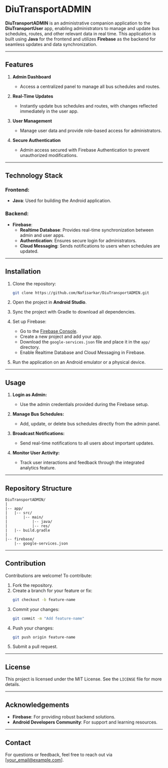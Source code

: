 # DiuTransportADMIN

**DiuTransportADMIN** is an administrative companion application to the **DiuTransportUser** app, enabling administrators to manage and update bus schedules, routes, and other relevant data in real time. This application is built using **Java** for the frontend and utilizes **Firebase** as the backend for seamless updates and data synchronization.

---

## Features

1. **Admin Dashboard**
   - Access a centralized panel to manage all bus schedules and routes.

2. **Real-Time Updates**
   - Instantly update bus schedules and routes, with changes reflected immediately in the user app.

3. **User Management**
   - Manage user data and provide role-based access for administrators.

4. **Secure Authentication**
   - Admin access secured with Firebase Authentication to prevent unauthorized modifications.

---

## Technology Stack

### Frontend:
- **Java**: Used for building the Android application.

### Backend:
- **Firebase**:
  - **Realtime Database**: Provides real-time synchronization between admin and user apps.
  - **Authentication**: Ensures secure login for administrators.
  - **Cloud Messaging**: Sends notifications to users when schedules are updated.

---

## Installation

1. Clone the repository:
   ```bash
   git clone https://github.com/Nafisarkar/DiuTransportADMIN.git
   ```

2. Open the project in **Android Studio**.

3. Sync the project with Gradle to download all dependencies.

4. Set up Firebase:
   - Go to the [Firebase Console](https://firebase.google.com/).
   - Create a new project and add your app.
   - Download the `google-services.json` file and place it in the `app/` directory.
   - Enable Realtime Database and Cloud Messaging in Firebase.

5. Run the application on an Android emulator or a physical device.

---

## Usage

1. **Login as Admin:**
   - Use the admin credentials provided during the Firebase setup.

2. **Manage Bus Schedules:**
   - Add, update, or delete bus schedules directly from the admin panel.

3. **Broadcast Notifications:**
   - Send real-time notifications to all users about important updates.

4. **Monitor User Activity:**
   - Track user interactions and feedback through the integrated analytics feature.

---

## Repository Structure

```
DiuTransportADMIN/
|
|-- app/
|   |-- src/
|       |-- main/
|           |-- java/
|           |-- res/
|   |-- build.gradle
|
|-- firebase/
    |-- google-services.json
```

---

## Contribution

Contributions are welcome! To contribute:

1. Fork the repository.
2. Create a branch for your feature or fix:
   ```bash
   git checkout -b feature-name
   ```
3. Commit your changes:
   ```bash
   git commit -m "Add feature-name"
   ```
4. Push your changes:
   ```bash
   git push origin feature-name
   ```
5. Submit a pull request.

---

## License

This project is licensed under the MIT License. See the `LICENSE` file for more details.

---

## Acknowledgements

- **Firebase**: For providing robust backend solutions.
- **Android Developers Community**: For support and learning resources.

---

## Contact

For questions or feedback, feel free to reach out via [your_email@example.com].

